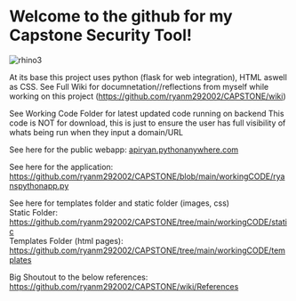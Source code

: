 <h1>  Welcome to the github for my Capstone Security Tool! </h1>

![rhino3](https://github.com/ryanm292002/CAPSTONE/assets/71150667/fc906c86-baa4-48b9-8acd-426f9d5a0cb4)

  At its base this project uses python (flask for web integration), HTML aswell as CSS.
  See Full Wiki for documnetation//reflections from myself while working on this project (https://github.com/ryanm292002/CAPSTONE/wiki)

  See Working Code Folder for latest updated code running on backend
  This code is NOT for download, this is just to ensure the user has full visibility of whats being run when they input a domain/URL

  See here for the public webapp:
[  apiryan.pythonanywhere.com](https://apiryan.pythonanywhere.com/)


  See here for the application:
  https://github.com/ryanm292002/CAPSTONE/blob/main/workingCODE/ryanspythonapp.py

  See here for templates folder and static folder (images, css)
  <br>
  Static Folder:  https://github.com/ryanm292002/CAPSTONE/tree/main/workingCODE/static
  <br>
  Templates Folder (html pages): https://github.com/ryanm292002/CAPSTONE/tree/main/workingCODE/templates


  Big Shoutout to the below references:
  https://github.com/ryanm292002/CAPSTONE/wiki/References
  
  
  
